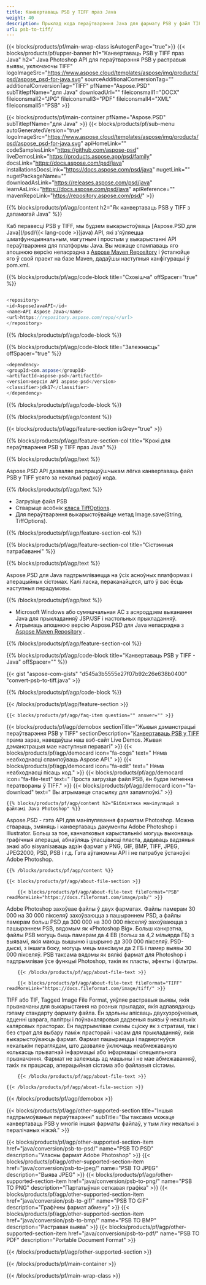 ```yaml
---
title: Канвертаваць PSB у TIFF праз Java
weight: 40
description: Прыклад кода пераўтварэння Java для фармату PSB у файл TIFF. Выкарыстоўвайце гэты прыклад кода для пераўтварэння PSB у TIFF у любым вэб- або настольным Java-прыкладанні.
url: psb-to-tiff/
---
```


{{< blocks/products/pf/main-wrap-class isAutogenPage="true">}}
{{< blocks/products/pf/upper-banner h1="Канвертаваць PSB у TIFF праз Java" h2=" Java Photoshop API для пераўтварэння PSB у растравыя выявы, уключаючы TIFF" logoImageSrc="https://www.aspose.cloud/templates/aspose/img/products/psd/aspose_psd-for-java.svg" sourceAdditionalConversionTag="" additionalConversionTag="TIFF" pfName="Aspose.PSD" subTitlepfName="для Java" downloadUrl="" fileiconsmall1="DOCX" fileiconsmall2="JPG" fileiconsmall3="PDF" fileiconsmall4="XML" fileiconsmall5="PSB" >}}

{{< blocks/products/pf/main-container pfName="Aspose.PSD" subTitlepfName="для Java" >}}
{{< blocks/products/pf/sub-menu autoGeneratedVersion="true" logoImageSrc="https://www.aspose.cloud/templates/aspose/img/products/psd/aspose_psd-for-java.svg" apiHomeLink="" codeSamplesLink="https://github.com/aspose-psd" liveDemosLink="https://products.aspose.app/psd/family" docsLink="https://docs.aspose.com/psd/java" installationsDocsLink="https://docs.aspose.com/psd/java" nugetLink="" nugetPackageName="" downloadAsLink="https://releases.aspose.com/psd/java" learnAsLink="https://docs.aspose.com/psd/java" apiReference="" mavenRepoLink="https://repository.aspose.com/psd/" >}}

{{% blocks/products/pf/agp/content h2="Як канвертаваць PSB у TIFF з дапамогай Java" %}}

 Каб перавесці PSB у TIFF, мы будзем выкарыстоўваць
 [Aspose.PSD для Java](/psd/{{< lang-code >}}java)
 API, які з'яўляецца шматфункцыянальным, магутным і простым у выкарыстанні API пераўтварэння для платформы Java. Вы можаце спампаваць яго апошнюю версію непасрэдна з
 [Aspose Maven Repository](https://repository.aspose.com/psd/)
 і ўсталюйце яго ў свой праект на базе Maven, дадаўшы наступныя канфігурацыі ў pom.xml.

{{% blocks/products/pf/agp/code-block title="Сховішча" offSpacer="true" %}}

``` cs

<repository>
<id>AsposeJavaAPI</id>
<name>API Aspose Java</name>
<url>https://repository.aspose.com/repo/</url>
</repository>

```

{{% /blocks/products/pf/agp/code-block %}}

{{% blocks/products/pf/agp/code-block title="Залежнасць" offSpacer="true" %}}

``` cs
<dependency>
<groupId>com.aspose</groupId>
<artifactId>aspose-psd</artifactId>
<version>версія API aspose-psd</version>
<classifier>jdk17</classifier>
</dependency>

```

{{% /blocks/products/pf/agp/code-block %}}

{{% /blocks/products/pf/agp/content %}}

{{< blocks/products/pf/agp/feature-section isGrey="true" >}}

{{% blocks/products/pf/agp/feature-section-col title="Крокі для пераўтварэння PSB у TIFF праз Java" %}}

{{% blocks/products/pf/agp/text %}}

 Aspose.PSD API дазваляе распрацоўшчыкам лёгка канвертаваць файл PSB у TIFF усяго за некалькі радкоў кода.

{{% /blocks/products/pf/agp/text %}}

- Загрузіце файл PSB
- Стварыце асобнік [класа TiffOptions](https://apireference.aspose.com/psd/java/com.aspose.psd.imageoptions/TiffOptions).
- Для пераўтварэння выкарыстоўвайце метад Image.save(String, TiffOptions).

{{% /blocks/products/pf/agp/feature-section-col %}}

{{% blocks/products/pf/agp/feature-section-col title="Сістэмныя патрабаванні" %}}

{{% blocks/products/pf/agp/text %}}

 Aspose.PSD для Java падтрымліваецца на ўсіх асноўных платформах і аперацыйных сістэмах. Калі ласка, пераканайцеся, што ў вас ёсць наступныя перадумовы.

{{% /blocks/products/pf/agp/text %}}

- Microsoft Windows або сумяшчальная АС з асяроддзем выканання Java для прыкладанняў JSP/JSF і настольных прыкладанняў.
- Атрымаць апошнюю версію Aspose.PSD для Java непасрэдна з
 [Aspose Maven Repository](https://repository.aspose.com/psd/) .

{{% /blocks/products/pf/agp/feature-section-col %}}

{{% blocks/products/pf/agp/code-block title="Канвертаваць PSB у TIFF - Java" offSpacer="" %}}

{{< gist "aspose-com-gists" "d545a3b5555e27f07b92c26e638b0400" "convert-psb-to-tiff.java" >}}

{{% /blocks/products/pf/agp/code-block %}}

{{< /blocks/products/pf/agp/feature-section >}}

    {{< blocks/products/pf/agp/faq-item question="" answer="" >}}
 

<!-- aboutfile Starts -->

{{< blocks/products/pf/agp/demobox sectionTitle="Жывыя дэманстрацыі пераўтварэння PSB у TIFF" sectionDescription="[Канвертаваць PSB у TIFF](https://products.aspose.app/psd/conversion/psb-to-tiff) прама зараз, наведаўшы наш вэб-сайт Live Demos. Жывая дэманстрацыя мае наступныя перавагі" >}}
        {{< blocks/products/pf/agp/democard icon="fa-cogs" text=" Няма неабходнасці спампоўваць Aspose API." >}}
        {{< blocks/products/pf/agp/democard icon="fa-edit" text=" Няма неабходнасці пісаць код." >}}
        {{< blocks/products/pf/agp/democard icon="fa-file-text" text=" Проста загрузіце файл PSB, ён будзе імгненна ператвораны ў TIFF." >}}
        {{< blocks/products/pf/agp/democard icon="fa-download" text=" Вы атрымаеце спасылку для запампоўкі." >}}

    {{% blocks/products/pf/agp/content h2="Бібліятэка маніпуляцый з файламі Java Photoshop" %}}

 Aspose.PSD - гэта API для маніпулявання фарматам Photoshop. Можна ствараць, змяняць і канвертаваць дакументы Adobe Photoshop і Illustrator. Больш за тое, канчатковыя карыстальнікі могуць выконваць графічныя аперацыі, абнаўляць ўласцівасці пласта, дадаваць вадзяныя знакі або візуалізаваць адзін фармат у PNG, GIF, BMP, TIFF, JPEG, JPEG2000, PSD, PSB і г.д. Гэта аўтаномны API і не патрабуе ўстаноўкі Adobe Photoshop.



    {{% /blocks/products/pf/agp/content %}}

    {{< blocks/products/pf/agp/about-file-section >}}

        {{< blocks/products/pf/agp/about-file-text fileFormat="PSB" readMoreLink="https://docs.fileformat.com/image/psb/" >}}

Adobe Photoshop захоўвае файлы ў двух фарматах. Файлы памерам 30 000 на 30 000 пікселяў захоўваюцца з пашырэннем PSD, а файлы памерам больш PSD да 300 000 на 300 000 пікселяў захоўваюцца з пашырэннем PSB, вядомым як «Photoshop Big». Больш канкрэтна, файлы PSB могуць быць памерам да 4 EB (больш за 4,2 мільярда ГБ) з выявамі, якія маюць вышыню і шырыню да 300 000 пікселяў. PSD-дыскі, з іншага боку, могуць мець максімум да 2 ГБ і памер выявы 30 000 пікселяў. PSB таксама вядомы як вялікі фармат для Photoshop і падтрымлівае ўсе функцыі Photoshop, такія як пласты, эфекты і фільтры.


        {{< /blocks/products/pf/agp/about-file-text >}}

        {{< blocks/products/pf/agp/about-file-text fileFormat="TIFF" readMoreLink="https://docs.fileformat.com/image/tiff/" >}}

TIFF або TIF, Tagged Image File Format, уяўляе растравыя выявы, якія прызначаны для выкарыстання на розных прыладах, якія адпавядаюць гэтаму стандарту фармату файла. Ён здольны апісваць двухузроўневыя, адценні шэрага, палітры і поўнакаляровыя дадзеныя выявы ў некалькіх каляровых прасторах. Ён падтрымлівае схемы сціску як з стратамі, так і без страт для выбару паміж прасторай і часам для прыкладанняў, якія выкарыстоўваюць фармат. Фармат пашыраецца і падвергнуўся некалькім пераглядам, што дазваляе ўключаць неабмежаваную колькасць прыватнай інфармацыі або інфармацыі спецыяльнага прызначэння. Фармат не залежыць ад машыны і не мае абмежаванняў, такіх як працэсар, аперацыйная сістэма або файлавыя сістэмы.


        {{< /blocks/products/pf/agp/about-file-text >}}

    {{< /blocks/products/pf/agp/about-file-section >}}

{{< /blocks/products/pf/agp/demobox >}}

<!-- aboutfile Ends -->

{{< blocks/products/pf/agp/other-supported-section title="Іншыя падтрымоўваныя пераўтварэнні" subTitle="Вы таксама можаце канвертаваць PSB у многія іншыя фарматы файлаў, у тым ліку некалькі з пералічаных ніжэй." >}}

{{< blocks/products/pf/agp/other-supported-section-item href="java/conversion/psb-to-psd/" name="PSB TO PSD" description="Уласны фармат Adobe Photoshop" >}}
{{< blocks/products/pf/agp/other-supported-section-item href="java/conversion/psb-to-jpeg/" name="PSB TO JPEG" description="Выява JPEG" >}}
{{< blocks/products/pf/agp/other-supported-section-item href="java/conversion/psb-to-png/" name="PSB TO PNG" description="Партатыўная сеткавая графіка" >}}
{{< blocks/products/pf/agp/other-supported-section-item href="java/conversion/psb-to-gif/" name="PSB TO GIF" description="Графічны фармат абмену" >}}
{{< blocks/products/pf/agp/other-supported-section-item href="java/conversion/psb-to-bmp/" name="PSB TO BMP" description="Растравая выява" >}}
{{< blocks/products/pf/agp/other-supported-section-item href="java/conversion/psb-to-pdf/" name="PSB TO PDF" description="Portable Document Format" >}}

{{< /blocks/products/pf/agp/other-supported-section >}}

{{< /blocks/products/pf/main-container >}}
    
{{< /blocks/products/pf/main-wrap-class >}}
